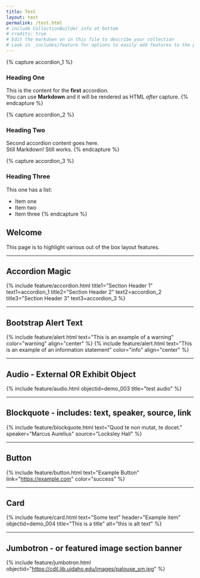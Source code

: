```yaml
---
title: Test
layout: test
permalink: /test.html
# include CollectionBuilder info at bottom
# credits: true
# Edit the markdown on in this file to describe your collection
# Look in _includes/feature for options to easily add features to the page
---
```

{% capture accordion_1 %}
### Heading One
This is the content for the **first** accordion.  
You can use **Markdown** and it will be rendered as HTML *after* capture.
{% endcapture %}

{% capture accordion_2 %}
### Heading Two
Second accordion content goes here.  
Still Markdown! Still works.
{% endcapture %}

{% capture accordion_3 %}
### Heading Three
This one has a list:

- Item one
- Item two
- Item three
{% endcapture %}

## Welcome

This page is to highlight various out of the box layout features.
___

## Accordion Magic

{% include feature/accordion.html 
    title1="Section Header 1" text1=accordion_1
    title2="Section Header 2" text2=accordion_2 
    title3="Section Header 3" text3=accordion_3
%}
___

## Bootstrap Alert Text

{% include feature/alert.html text="This is an example of a warning" color="warning" align="center" %}
{% include feature/alert.html text="This is an example of an information statement" color="info" align="center" %}

___

## Audio - External OR Exhibit Object

{% include feature/audio.html objectid=demo_003 title="test audio" %}

___

## Blockquote - includes: text, speaker, source, link

{% include feature/blockquote.html text="Quod te non mutat, te docet." speaker="Marcus Aurelius" source="Locksley Hall" %}

___

## Button 
{% include feature/button.html text="Example Button" link="https://example.com" color="success" %}

___

## Card

{% include feature/card.html text="Some text" header="Example item" objectid=demo_004 title="This is a title" alt="this is alt text" %}

 ---

## Jumbotron - or featured image section banner 
{% include feature/jumbotron.html objectid="https://cdil.lib.uidaho.edu/images/palouse_sm.jpg" %}